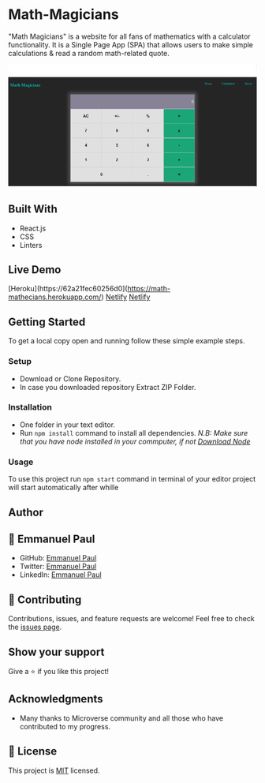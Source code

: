 # Math-Magicians

"Math Magicians" is a website for all fans of mathematics with a calculator functionality. It is a Single Page App (SPA) that allows users to make simple calculations & read a random math-related quote.

![Screenshot](./src/screen.png)

## Built With
- React.js
- CSS
- Linters

## Live Demo
[Heroku](https://62a21fec60256d0](https://math-mathecians.herokuapp.com/)
[Netlify](https://62a21fec60256d046023c7aa--rococo-mochi-a5bb9c.netlify.app/)
[Netlify](https://62a21fec60256d046023c7aa--rococo-mochi-a5bb9c.netlify.app/)


## Getting Started
To get a local copy open and running follow these simple example steps.

### Setup
- Download or Clone Repository.
- In case you downloaded repository Extract ZIP Folder.

### Installation
- One folder in your text editor.
- Run `npm install` command to install all dependencies.
*N.B: Make sure that you have node installed in your commputer, if not [Download Node](https://nodejs.org/en/)*

### Usage
To use this project run `npm start` command in terminal of your editor project will start automatically after whille

## Author
## 👤 **Emmanuel Paul**

- GitHub: [Emmanuel Paul](https://github.com/Epaltechs/Math-Magicians)
- Twitter: [Emmanuel Paul](http://twitter.com/@emmapaul247)
- LinkedIn: [Emmanuel Paul](https://www.linkedin.com/in/emmanuel-paul-a2bab7b4/)

## :handshake: Contributing
Contributions, issues, and feature requests are welcome!
Feel free to check the [issues page](https://github.com/Epaltechs/To-Do-list/issues).

## Show your support
Give a :star:️ if you like this project!

## Acknowledgments
- Many thanks to Microverse community and all those who have contributed to my progress.

## :memo: License
This project is [MIT](./MIT.md) licensed.
